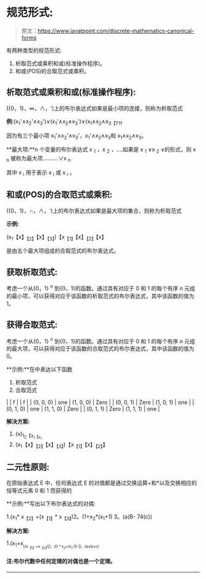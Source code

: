 # 规范形式:

> 原文：<https://www.javatpoint.com/discrete-mathematics-canonical-forms>

有两种类型的规范形式:

1.  析取范式或乘积和或(标准操作程序)。
2.  和或(POS)的合取范式或乘积。

## 析取范式或乘积和或(标准操作程序):

({0，1}，∞，∧，')上的布尔表达式如果是最小项的连接，则称为析取范式

**例:**(x<sub>1</sub>'∧x<sub>2</sub>'∧x<sub>3</sub>')∨(x<sub>1</sub>'∧x<sub>2</sub>∧x<sub>3</sub>')∨(x<sub>1</sub>∧x<sub>2</sub>∧x<sub>3【T11</sub>

因为有三个最小项 x<sub>1</sub>'∧x<sub>2</sub>'∧x<sub>3</sub>'，x<sub>1</sub>'∧x<sub>2</sub>∧x<sub>3</sub>和 x<sub>1</sub>∧x<sub>2</sub>∧x<sub>3</sub>。

**最大项:**n 个变量的布尔表达式 x <sub>1</sub> ，x <sub>2</sub> ，....如果是 x <sub>1</sub> ∨x <sub>2</sub> ∨的形式，则 x <sub>n</sub> 被称为最大项..........∨x <sub>n</sub>

其中 x <sub>i</sub> 用于表示 x <sub>i</sub> 或 x <sub>i</sub> 。

## 和或(POS)的合取范式或乘积:

({0，1}，∩，∧，')上的布尔表达式如果是最大项的集合，则称为析取范式

**示例:**

(x<sub>1</sub>【x】<sub>【2】</sub>【x】<sub>【3】</sub>)【x<sub>【1】</sub>【x】<sub>【2】</sub>【x】

是由五个最大项组成的合取范式的布尔表达式。

## 获取析取范式:

考虑一个从{0，1} <sup>n</sup> 到{0，1}的函数。通过具有对应于 0 和 1 的每个有序 n 元组的最小项，可以获得对应于该函数的析取范式的布尔表达式，其中该函数的值为 1。

## 获得合取范式:

考虑一个从{0，1} <sup>n</sup> 到{0，1}的函数。通过具有对应于 0 和 1 的每个有序 n 元组的最大项，可以获得对应于该函数的合取范式的布尔表达式，其中该函数的值为 0。

**示例:**在中表达以下函数

1.  析取范式
2.  合取范式

|  | f |  | f |
| (0, 0, 0) | one | (1, 0, 0) | Zero |
| (0, 0, 1) | Zero | (1, 0, 1) | one |
| (0, 1, 0) | one | (1, 1, 0) | Zero |
| (0, 1, 1) | Zero | (1, 1, 1) | one |

**解决方案:**

1.  (x)<sub>1<sub>2</sub>【x<sub>)【x<sub>1</sub></sub></sub>
2.  (x<sub>1</sub>【x】<sub>【2】</sub>【x】<sub>【3】</sub>)【x<sub>【1】</sub>【x】<sub>【2】</sub>】

## 二元性原则:

在原始表达式 E 中，任何表达式 E 的对偶都是通过交换运算+和*以及交换相应的恒等式元素 0 和 1 而获得的

**示例:**写出以下布尔表达式的对偶:

1.(x<sub>1</sub>* x<sub>【2】</sub>+(x<sub>【1】</sub>* x<sub>【3】</sub>)2。(1+x<sub>2</sub>*(x<sub>1</sub>+1)
3。(a(B- 74(c))

**解决方案:**

1.(x<sub>1</sub>+x<sub><sub>)*(x<sub>【1】</sub>+x<sub>【3】</sub>)2。(0 * x<sub>2</sub>+(x<sub>1</sub>* 0)
3。(a∨b∨c)</sub></sub>

#### 注:布尔代数中任何定理的对偶也是一个定理。

* * *